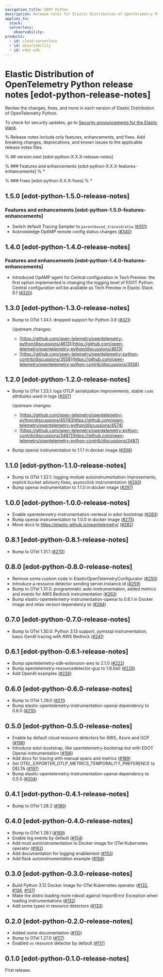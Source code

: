 ```yaml
---
navigation_title: EDOT Python
description: Release notes for Elastic Distribution of OpenTelemetry Python.
applies_to:
  stack:
  serverless:
    observability:
products:
  - id: cloud-serverless
  - id: observability
  - id: edot-sdk
---
```


# Elastic Distribution of OpenTelemetry Python release notes [edot-python-release-notes]

Review the changes, fixes, and more in each version of Elastic Distribution of OpenTelemetry Python.

To check for security updates, go to [Security announcements for the Elastic stack](https://discuss.elastic.co/c/announcements/security-announcements/31).

% Release notes include only features, enhancements, and fixes. Add breaking changes, deprecations, and known issues to the applicable release notes files.

% ## version.next [edot-python-X.X.X-release-notes]

% ### Features and enhancements [edot-python-X.X.X-features-enhancements]
% *

% ### Fixes [edot-python-X.X.X-fixes]
% *

## 1.5.0 [edot-python-1.5.0-release-notes]

### Features and enhancements [edot-python-1.5.0-features-enhancements]

- Switch default Tracing Sampler to `parentbased_traceidratio` ([#351](https://github.com/elastic/elastic-otel-python/pull/351))
- Acknowledge OpAMP remote config status changes ([#340](https://github.com/elastic/elastic-otel-python/pull/340))

## 1.4.0 [edot-python-1.4.0-release-notes]

### Features and enhancements [edot-python-1.4.0-features-enhancements]

* Introduced OpAMP agent for Central configuration in Tech Preview: the first option implemented is changing the logging level of EDOT Python. Central configuration will be available as Tech Preview in Elastic Stack 9.1 ([#320](https://github.com/elastic/elastic-otel-python/pull/320))

## 1.3.0 [edot-python-1.3.0-release-notes]

- Bump to OTel 1.34.1: dropped support for Python 3.8 ([#321](https://github.com/elastic/elastic-otel-python/pull/321))

  Upstream changes:
  * [https://github.com/open-telemetry/opentelemetry-python/discussions/4613](https://github.com/open-telemetry/opentelemetry-python/discussions/4613)
  * [https://github.com/open-telemetry/opentelemetry-python-contrib/discussions/3558](https://github.com/open-telemetry/opentelemetry-python-contrib/discussions/3558)

## 1.2.0 [edot-python-1.2.0-release-notes]

- Bump to OTel 1.33.1: logs OTLP serialization improvements, stable `code` attributes used in logs ([#307](https://github.com/elastic/elastic-otel-python/pull/307))

  Upstream changes:
  * [https://github.com/open-telemetry/opentelemetry-python/discussions/4574](https://github.com/open-telemetry/opentelemetry-python/discussions/4574)
  * [https://github.com/open-telemetry/opentelemetry-python-contrib/discussions/3487](https://github.com/open-telemetry/opentelemetry-python-contrib/discussions/3487)
- Bump openai instrumentation to 1.1.1 in docker image ([#308](https://github.com/elastic/elastic-otel-python/pull/308))

## 1.1.0 [edot-python-1.1.0-release-notes]

- Bump to OTel 1.32.1: logging module autoinstrumentation improvements, explicit bucket advisory fixes, asyncclick instrumentation ([#293](https://github.com/elastic/elastic-otel-python/pull/293))
- Bump openai instrumentation to 1.1.0 in docker image ([#297](https://github.com/elastic/elastic-otel-python/pull/297))

## 1.0.0 [edot-python-1.0.0-release-notes]

- Enable opentelemetry-instrumentation-vertexai in edot-bootstrap ([#283](https://github.com/elastic/elastic-otel-python/pull/283))
- Bump openai instrumentation to 1.0.0 in docker image ([#275](https://github.com/elastic/elastic-otel-python/pull/275))
- Move docs to https://elastic.github.io/opentelemetry/ ([#282](https://github.com/elastic/elastic-otel-python/pull/282))

## 0.8.1 [edot-python-0.8.1-release-notes]

- Bump to OTel 1.31.1 ([#270](https://github.com/elastic/elastic-otel-python/pull/270))

## 0.8.0 [edot-python-0.8.0-release-notes]

- Remove some custom code in ElasticOpenTelemetryConfigurator ([#250](https://github.com/elastic/elastic-otel-python/pull/250))
- Introduce a resource detector sending server.instance.id ([#259](https://github.com/elastic/elastic-otel-python/pull/259))
- Bump to OTel 1.31.0: programmatic auto-instrumentation, added metrics and events for AWS Bedrock instrumentation ([#263](https://github.com/elastic/elastic-otel-python/pull/263))
- Bump elastic-opentelemetry-instrumentation-openai to 0.6.1 in Docker image and relax version dependency to ([#264](https://github.com/elastic/elastic-otel-python/pull/264))

## 0.7.0 [edot-python-0.7.0-release-notes]

- Bump to OTel 1.30.0: Python 3.13 support, pymssql instrumentation, basic GenAI tracing with AWS Bedrock ([#241](https://github.com/elastic/elastic-otel-python/pull/241))

## 0.6.1 [edot-python-0.6.1-release-notes]

- Bump opentelemetry-sdk-extension-aws to 2.1.0 ([#222](https://github.com/elastic/elastic-otel-python/pull/222))
- Bump opentelemetry-resourcedetector-gcp to 1.8.0a0 ([#229](https://github.com/elastic/elastic-otel-python/pull/229))
- Add OpenAI examples ([#226](https://github.com/elastic/elastic-otel-python/pull/226))

## 0.6.0 [edot-python-0.6.0-release-notes]

- Bump to OTel 1.29.0 ([#211](https://github.com/elastic/elastic-otel-python/pull/211))
- Bump elastic-opentelemetry-instrumentation-openai dependency to 0.6.0 ([#210](https://github.com/elastic/elastic-otel-python/pull/210))

## 0.5.0 [edot-python-0.5.0-release-notes]

- Enable by default cloud resource detectors for AWS, Azure and GCP ([#198](https://github.com/elastic/elastic-otel-python/pull/198))
- Introduce edot-bootstrap, like opentelemetry-bootstrap but with EDOT Openai instrumentation ([#196](https://github.com/elastic/elastic-otel-python/pull/196))
- Add docs for tracing with manual spans and metrics ([#189](https://github.com/elastic/elastic-otel-python/pull/189))
- Set OTEL_EXPORTER_OTLP_METRICS_TEMPORALITY_PREFERENCE to DELTA ([#197](https://github.com/elastic/elastic-otel-python/pull/197))
- Bump elastic-opentelemetry-instrumentation-openai dependency to 0.5.0 ([#204](https://github.com/elastic/elastic-otel-python/pull/204))

## 0.4.1 [edot-python-0.4.1-release-notes]

- Bump to OTel 1.28.2 ([#185](https://github.com/elastic/elastic-otel-python/pull/185))

## 0.4.0 [edot-python-0.4.0-release-notes]

- Bump to OTel 1.28.1 ([#169](https://github.com/elastic/elastic-otel-python/pull/169))
- Enable log events by default ([#154](https://github.com/elastic/elastic-otel-python/pull/154))
- Add musl autoinstrumentation to Docker image for OTel Kubernetes operator ([#162](https://github.com/elastic/elastic-otel-python/pull/162))
- Add documentation for logging enablement ([#153](https://github.com/elastic/elastic-otel-python/pull/153))
- Add flask autoinstrumentation example ([#168](https://github.com/elastic/elastic-otel-python/pull/168))

## 0.3.0 [edot-python-0.3.0-release-notes]

- Build Python 3.12 Docker image for OTel Kubernetes operator ([#132](https://github.com/elastic/elastic-otel-python/pull/132), [#136](https://github.com/elastic/elastic-otel-python/pull/136), [#137](https://github.com/elastic/elastic-otel-python/pull/137))
- Make the distro loading more robust against ImportError
  Exception when loading instrumentations ([#132](https://github.com/elastic/elastic-otel-python/pull/132))
- Add some types in resource detectors ([#133](https://github.com/elastic/elastic-otel-python/pull/133))

## 0.2.0 [edot-python-0.2.0-release-notes]

- Added some documentation ([#110](https://github.com/elastic/elastic-otel-python/pull/110))
- Bump to OTel 1.27.0 ([#117](https://github.com/elastic/elastic-otel-python/pull/117))
- Enabled `os` resource detector by default ([#117](https://github.com/elastic/elastic-otel-python/pull/117))

## 0.1.0 [edot-python-0.1.0-release-notes]

First release.

